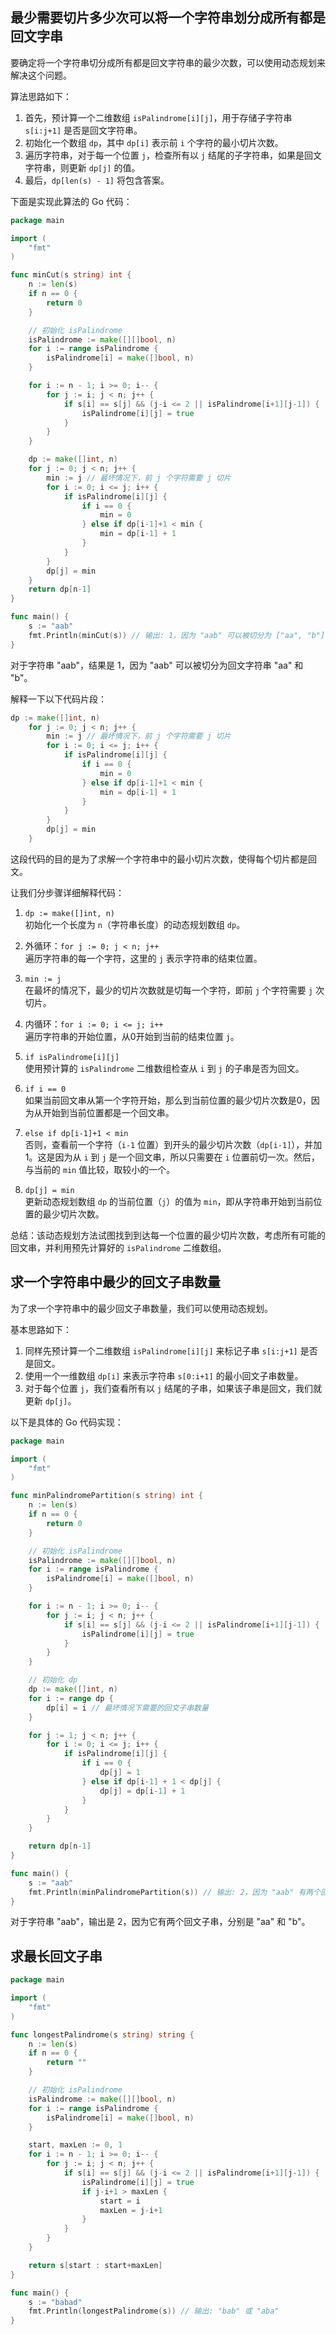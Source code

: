 ## 最少需要切片多少次可以将一个字符串划分成所有都是回文字串

要确定将一个字符串切分成所有都是回文字符串的最少次数，可以使用动态规划来解决这个问题。

算法思路如下：

1. 首先，预计算一个二维数组 `isPalindrome[i][j]`，用于存储子字符串 `s[i:j+1]` 是否是回文字符串。
2. 初始化一个数组 `dp`，其中 `dp[i]` 表示前 `i` 个字符的最小切片次数。
3. 遍历字符串，对于每一个位置 `j`，检查所有以 `j` 结尾的子字符串，如果是回文字符串，则更新 `dp[j]` 的值。
4. 最后，`dp[len(s) - 1]` 将包含答案。

下面是实现此算法的 Go 代码：

```go
package main

import (
	"fmt"
)

func minCut(s string) int {
	n := len(s)
	if n == 0 {
		return 0
	}

	// 初始化 isPalindrome
	isPalindrome := make([][]bool, n)
	for i := range isPalindrome {
		isPalindrome[i] = make([]bool, n)
	}

	for i := n - 1; i >= 0; i-- {
		for j := i; j < n; j++ {
			if s[i] == s[j] && (j-i <= 2 || isPalindrome[i+1][j-1]) {
				isPalindrome[i][j] = true
			}
		}
	}

	dp := make([]int, n)
	for j := 0; j < n; j++ {
		min := j // 最坏情况下，前 j 个字符需要 j 切片
		for i := 0; i <= j; i++ {
			if isPalindrome[i][j] {
				if i == 0 {
					min = 0
				} else if dp[i-1]+1 < min {
					min = dp[i-1] + 1
				}
			}
		}
		dp[j] = min
	}
	return dp[n-1]
}

func main() {
	s := "aab"
	fmt.Println(minCut(s)) // 输出: 1，因为 "aab" 可以被切分为 ["aa", "b"]
}

```

对于字符串 "aab"，结果是 1，因为 "aab" 可以被切分为回文字符串 "aa" 和 "b"。

解释一下以下代码片段：

```go
dp := make([]int, n)
	for j := 0; j < n; j++ {
		min := j // 最坏情况下，前 j 个字符需要 j 切片
		for i := 0; i <= j; i++ {
			if isPalindrome[i][j] {
				if i == 0 {
					min = 0
				} else if dp[i-1]+1 < min {
					min = dp[i-1] + 1
				}
			}
		}
		dp[j] = min
	} 
```

这段代码的目的是为了求解一个字符串中的最小切片次数，使得每个切片都是回文。

让我们分步骤详细解释代码：

1. `dp := make([]int, n)`  
   初始化一个长度为 `n`（字符串长度）的动态规划数组 `dp`。

2. 外循环：`for j := 0; j < n; j++`  
   遍历字符串的每一个字符，这里的 `j` 表示字符串的结束位置。

3. `min := j`  
   在最坏的情况下，最少的切片次数就是切每一个字符，即前 `j` 个字符需要 `j` 次切片。

4. 内循环：`for i := 0; i <= j; i++`  
   遍历字符串的开始位置，从0开始到当前的结束位置 `j`。

5. `if isPalindrome[i][j]`  
   使用预计算的 `isPalindrome` 二维数组检查从 `i` 到 `j` 的子串是否为回文。

6. `if i == 0`  
   如果当前回文串从第一个字符开始，那么到当前位置的最少切片次数是0，因为从开始到当前位置都是一个回文串。

7. `else if dp[i-1]+1 < min`  
   否则，查看前一个字符（`i-1` 位置）到开头的最少切片次数（`dp[i-1]`），并加1。这是因为从 `i` 到 `j` 是一个回文串，所以只需要在 `i` 位置前切一次。然后，与当前的 `min` 值比较，取较小的一个。

8. `dp[j] = min`  
   更新动态规划数组 `dp` 的当前位置（`j`）的值为 `min`，即从字符串开始到当前位置的最少切片次数。

总结：该动态规划方法试图找到到达每一个位置的最少切片次数，考虑所有可能的回文串，并利用预先计算好的 `isPalindrome` 二维数组。

## 求一个字符串中最少的回文子串数量

为了求一个字符串中的最少回文子串数量，我们可以使用动态规划。

基本思路如下：

1. 同样先预计算一个二维数组 `isPalindrome[i][j]` 来标记子串 `s[i:j+1]` 是否是回文。
2. 使用一个一维数组 `dp[i]` 来表示字符串 `s[0:i+1]` 的最小回文子串数量。
3. 对于每个位置 `j`，我们查看所有以 `j` 结尾的子串，如果该子串是回文，我们就更新 `dp[j]`。

以下是具体的 Go 代码实现：

```go
package main

import (
	"fmt"
)

func minPalindromePartition(s string) int {
	n := len(s)
	if n == 0 {
		return 0
	}

	// 初始化 isPalindrome
	isPalindrome := make([][]bool, n)
	for i := range isPalindrome {
		isPalindrome[i] = make([]bool, n)
	}

	for i := n - 1; i >= 0; i-- {
		for j := i; j < n; j++ {
			if s[i] == s[j] && (j-i <= 2 || isPalindrome[i+1][j-1]) {
				isPalindrome[i][j] = true
			}
		}
	}

	// 初始化 dp
	dp := make([]int, n)
	for i := range dp {
		dp[i] = i // 最坏情况下需要的回文子串数量
	}

	for j := 1; j < n; j++ {
		for i := 0; i <= j; i++ {
			if isPalindrome[i][j] {
				if i == 0 {
					dp[j] = 1
				} else if dp[i-1] + 1 < dp[j] {
					dp[j] = dp[i-1] + 1
				}
			}
		}
	}

	return dp[n-1]
}

func main() {
	s := "aab"
	fmt.Println(minPalindromePartition(s)) // 输出: 2，因为 "aab" 有两个回文子串 ["aa", "b"]
}
```

对于字符串 "aab"，输出是 2，因为它有两个回文子串，分别是 "aa" 和 "b"。

## 求最长回文子串

```go
package main

import (
	"fmt"
)

func longestPalindrome(s string) string {
	n := len(s)
	if n == 0 {
		return ""
	}

	// 初始化 isPalindrome
	isPalindrome := make([][]bool, n)
	for i := range isPalindrome {
		isPalindrome[i] = make([]bool, n)
	}

	start, maxLen := 0, 1
	for i := n - 1; i >= 0; i-- {
		for j := i; j < n; j++ {
			if s[i] == s[j] && (j-i <= 2 || isPalindrome[i+1][j-1]) {
				isPalindrome[i][j] = true
				if j-i+1 > maxLen {
					start = i
					maxLen = j-i+1
				}
			}
		}
	}

	return s[start : start+maxLen]
}

func main() {
	s := "babad"
	fmt.Println(longestPalindrome(s)) // 输出: "bab" 或 "aba"
}
```


